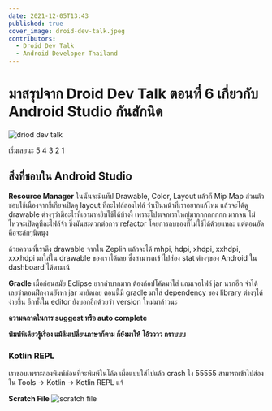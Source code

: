 ```yaml
---
date: 2021-12-05T13:43
published: true
cover_image: droid-dev-talk.jpeg
contributors:
  - Droid Dev Talk
  - Android Developer Thailand
---
```

# มาสรุปจาก Droid Dev Talk ตอนที่ 6 เกี่ยวกับ Android Studio กันสักนิด

![driod dev talk](https://miro.medium.com/max/2000/0*ohpK1OTQGjpLjBLC)

เริ่มเลยนะ 5 4 3 2 1

## สิ่งที่ชอบใน Android Studio

**Resource Manager** 
ในนั้นจะมีแท็ป Drawable, Color, Layout แล้วก็ Mip Map ส่วนตัวชอบใช้เนื่องจากขี้เกียจเปิดดู layout ทีละไฟล์สองไฟล์ ว่าเป็นหน้าที่เราอยากแก้ไหม แล้วจะได้ดู drawable ต่างๆว่ามีอะไรที่เอามาหยิบใช้ได้บ้างงี้ เพราะโปรเจกเราใหญ่มากกกกกกกก มากจน ไม่ไหวจะเปิดดูทีละไฟล์จ้า ซึ่งมันสะดวกต่อการ refactor โดยการลบของที่ไม่ใช้ได้ด้วยแหละ แต่ตอนอัดคือจะล่กๆนิดนุง

ด้วยความที่เราดึง drawable จากใน Zeplin แล้วจะได้ mhpi, hdpi, xhdpi, xxhdpi, xxxhdpi มาใส่ใน drawable ของเราได้เลย ซึ่งสามารถเข้าไปส่อง stat ต่างๆของ Android ใน dashboard ได้ตามเน้

**Gradle**
เมื่อก่อนสมัย Eclipse ยากลำบากมาก ต้องก้อปโค้ดมาใส่ แถมเจอไฟล์ jar นรกอีก จำได้เลยว่าตอนฝึกงานยังหา jar มายัดเลย ตอนนี้มี gradle มาใส่ dependency ของ library ต่างๆได้ง่ายขึ้น อีกทั้งใน editor ยังบอกอีกด้วยว่า version ใหม่มาล้าวนะ

**ความฉลาดในการ suggest หรือ auto complete**

**พิมพ์ทีเดียวรู้เรื่อง แม้ลืมเปลี่ยนภาษาก็ตาม ก็ยังมาให้ โอ้วววว กราบบบ**

### Kotlin REPL

เราชอบเพราะลองพิมพ์ก่อนที่จะพิมพ์ในโค้ด เผื่อแบบใส่ไปแล้ว crash ไง 55555 สามารถเข้าไปส่องใน Tools -> Kotlin -> Kotlin REPL แจ้

**Scratch File**
![scratch file](https://miro.medium.com/max/736/1*DUG-EuItThYmZQr4VrEb4A.png)